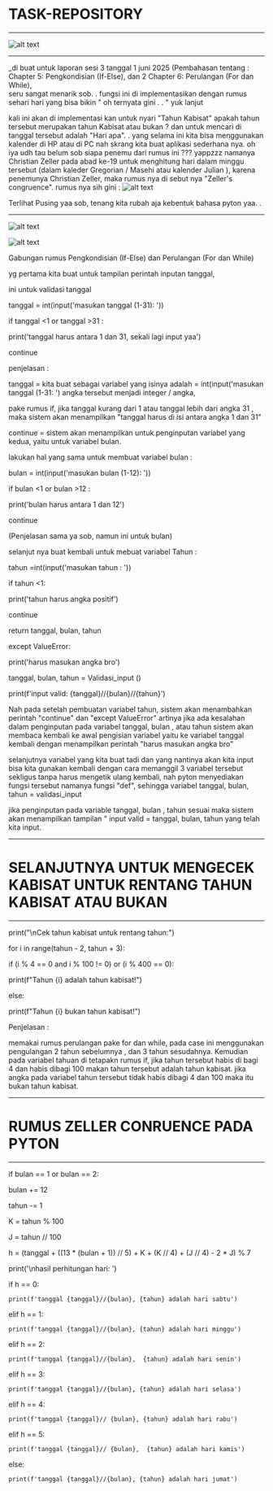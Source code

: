 # TASK-REPOSITORY
_______________________________________________
![alt text](https://github.com/Denny-Risnandar/TASK-REPOSITORY/blob/main/1_tIzqPBxnAID8i5_7ZVK5TQ.png)

______________________________________________________
_di buat untuk laporan sesi 3 tanggal 1 juni 2025 (Pembahasan tentang :
Chapter 5: Pengkondisian (If-Else), dan 2 
Chapter 6: Perulangan (For dan While),  
seru sangat menarik sob. . fungsi ini di implementasikan dengan rumus sehari hari yang bisa bikin " oh ternyata gini . . " yuk lanjut

kali ini akan di implementasi kan untuk nyari "Tahun Kabisat"  apakah tahun tersebut merupakan tahun Kabisat atau bukan ?
dan untuk mencari di tanggal tersebut adalah "Hari apa". .  yang selama ini kita bisa menggunakan kalender di HP atau di PC nah skrang kita buat aplikasi sederhana nya. oh iya udh tau belum sob siapa penemu dari rumus ini ??? yappzzz namanya Christian Zeller pada abad ke-19 untuk menghitung hari dalam minggu tersebut (dalam kaleder Gregorian / Masehi atau kalender Julian ), karena penemunya Christian Zeller, maka rumus nya di sebut nya "Zeller's congruence".
rumus nya sih gini :
![alt text](https://github.com/Denny-Risnandar/TASK-REPOSITORY/blob/main/zellers-200628000123-thumbnail.webp?raw=true)

Terlihat Pusing yaa sob, tenang kita rubah aja kebentuk bahasa pyton yaa. .

_________________________________________

![alt text](https://github.com/Denny-Risnandar/TASK-REPOSITORY/blob/main/zeller%20congruence.png)

![alt text](https://github.com/Denny-Risnandar/TASK-REPOSITORY/blob/main/zeller%20congruence%202.png)


Gabungan rumus Pengkondisian (If-Else) dan Perulangan (For dan While)

yg pertama kita buat untuk tampilan perintah inputan tanggal, 

 ini untuk validasi tanggal
 
 tanggal = int(input('masukan tanggal (1-31): '))

  if tanggal <1 or tanggal >31 :
  
 print('tanggal harus antara 1 dan 31, sekali lagi input yaa') 
 
 continue

penjelasan : 

tanggal = kita buat sebagai variabel yang  isinya adalah = int(input('masukan tanggal (1-31:  ') angka tersebut menjadi integer / angka,

pake rumus if, jika tanggal kurang dari 1 atau tanggal lebih dari angka 31 , maka sistem akan menampilkan "tanggal harus di isi antara angka 1 dan 31"

continue = sistem akan menampilkan untuk penginputan variabel yang kedua, yaitu untuk variabel bulan.

lakukan hal yang sama untuk  membuat variabel bulan :

bulan = int(input('masukan bulan (1-12): '))

if bulan <1 or bulan >12 :

print('bulan harus antara 1 dan 12')

continue

(Penjelasan sama ya sob, namun ini untuk bulan)

selanjut nya buat kembali untuk mebuat variabel Tahun :

tahun =int(input('masukan tahun : '))

if tahun <1:

print('tahun harus angka positif')

continue

return tanggal, bulan, tahun

except ValueError:

print('harus masukan angka bro')

tanggal, bulan, tahun = Validasi_input ()

print(f'input valid: {tanggal}//{bulan}//{tahun}')

Nah pada setelah pembuatan variabel tahun, sistem akan menambahkan perintah "continue" dan "except ValueError" artinya jika ada kesalahan dalam penginputan pada variabel tanggal, bulan , atau tahun sistem akan membaca kembali ke awal pengisian variabel yaitu ke variabel tanggal kembali dengan menampilkan perintah "harus masukan angka bro"

selanjutnya variabel yang kita buat tadi dan yang nantinya akan kita input bisa kita gunakan kembali dengan cara memanggil 3 variabel tersebut sekligus tanpa harus mengetik ulang kembali, nah pyton menyediakan fungsi tersebut namanya fungsi "def", sehingga variabel tanggal, bulan, tahun = validasi_input

jika penginputan pada variable tanggal, bulan , tahun sesuai maka sistem akan menampilkan tampilan " input valid = tanggal, bulan, tahun yang telah kita input.

______

#    SELANJUTNYA UNTUK MENGECEK KABISAT UNTUK RENTANG TAHUN KABISAT ATAU BUKAN 
______

print("\nCek tahun kabisat untuk rentang tahun:")

for i in range(tahun - 2, tahun + 3):

if (i % 4 == 0 and i % 100 != 0) or (i % 400 == 0):

print(f"Tahun {i} adalah tahun kabisat!")

else:
        
print(f"Tahun {i} bukan tahun kabisat!")

Penjelasan :

memakai rumus perulangan pake for dan while, pada case ini menggunakan pengulangan 2 tahun sebelumnya , dan 3 tahun sesudahnya. Kemudian pada variabel tahuan di tetapakn rumus if, jika tahun tersebut habis di bagi 4 dan habis dibagi 100 makan tahun tersebut adalah tahun kabisat. jika angka pada variabel tahun tersebut tidak habis dibagi 4 dan 100 maka itu bukan tahun kabisat.

__________
#  RUMUS ZELLER CONRUENCE PADA PYTON
__________
if bulan == 1 or bulan == 2:

bulan += 12

tahun -= 1

K = tahun % 100

J = tahun // 100

h = (tanggal + ((13 * (bulan + 1)) // 5) + K + (K // 4) + (J // 4) - 2 * J) % 7

print('\nhasil perhitungan hari: ')

if h == 0:

    print(f'tanggal {tanggal}//{bulan}, {tahun} adalah hari sabtu')
    
elif h == 1:

    print(f'tanggal {tanggal}//{bulan}, {tahun} adalah hari minggu')
    
elif h == 2:

    print(f'tanggal {tanggal}//{bulan},  {tahun} adalah hari senin')
    
elif h == 3:

    print(f'tanggal {tanggal}//{bulan}, {tahun} adalah hari selasa')
    
elif h == 4:

    print(f'tanggal {tanggal}// {bulan}, {tahun} adalah hari rabu')
    
elif h == 5:

    print(f'tanggal {tanggal}// {bulan},  {tahun} adalah hari kamis')
    
else:

    print(f'tanggal {tanggal}//{bulan}, {tahun} adalah hari jumat')









